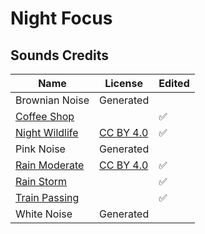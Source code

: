 # Night Focus

## Sounds Credits

| Name                                                                     | License                                                   | Edited |
| ------------------------------------------------------------------------ | --------------------------------------------------------- | ------ |
| Brownian Noise                                                           | Generated                                                 |        |
| [Coffee Shop](https://signaturesounds.org/)                              |                                                           | ✅     |
| [Night Wildlife](https://freesound.org/people/InspectorJ/sounds/352514/) | [CC BY 4.0](https://creativecommons.org/licenses/by/4.0/) | ✅     |
| Pink Noise                                                               | Generated                                                 |        |
| [Rain Moderate](https://freesound.org/people/InspectorJ/sounds/401276/)  | [CC BY 4.0](https://creativecommons.org/licenses/by/4.0/) | ✅     |
| [Rain Storm](https://signaturesounds.org/)                               |                                                           | ✅     |
| [Train Passing](https://signaturesounds.org/)                            |                                                           | ✅     |
| White Noise                                                              | Generated                                                 |        |

